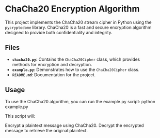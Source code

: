 # ChaCha20 Encryption Algorithm

This project implements the ChaCha20 stream cipher in Python using the `pycryptodome` library. ChaCha20 is a fast and secure encryption algorithm designed to provide both confidentiality and integrity.

## Files
- **`chacha20.py`**: Contains the `ChaCha20Cipher` class, which provides methods for encryption and decryption.
- **`example.py`**: Demonstrates how to use the `ChaCha20Cipher` class.
- **`README.md`**: Documentation for the project.


## Usage
To use the ChaCha20 algorithm, you can run the example.py script: python example.py

This script will:

Encrypt a plaintext message using ChaCha20.
Decrypt the encrypted message to retrieve the original plaintext.